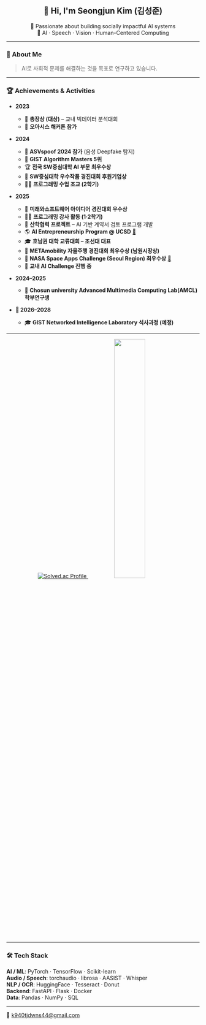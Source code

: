 <h2 align="center">👋 Hi, I'm <strong>Seongjun Kim (김성준)</strong></h2>
<p align="center">
  🚀 Passionate about building socially impactful AI systems<br>
  🎯 AI · Speech · Vision · Human-Centered Computing
</p>

---

### 🧭 About Me

> AI로 사회적 문제를 해결하는 것을 목표로 연구하고 있습니다.  

---

### 🏆 Achievements & Activities

- **2023**
  - 🥇 **총장상 (대상)** – 교내 빅데이터 분석대회  
  - 🏅 **오아시스 해커톤 참가**

- **2024**
  - 🎤 **ASVspoof 2024 참가** (음성 Deepfake 탐지)  
  - 🧮 **GIST Algorithm Masters 5위**  
  - 🏆 **전국 SW중심대학 AI 부문 최우수상**  
  - 🤝 **SW중심대학 우수작품 경진대회 후원기업상**  
  - 👨‍🏫 **프로그래밍 수업 조교 (2학기)**  

- **2025**
  - 🥈 **미래와소프트웨어 아이디어 경진대회 우수상**  
  - 👨‍🏫 **프로그래밍 강사 활동 (1·2학기)**  
  - 🤝 **산학협력 프로젝트** – AI 기반 계약서 검토 프로그램 개발  
  - 🌎 **AI Entrepreneurship Program @ UCSD** [🔗](https://www.youtube.com/watch?v=-6U8HAb6YVE)  
  - 🎓 **호남권 대학 교류대회 – 조선대 대표**  
  - 🚗 **METAmobility 자율주행 경진대회 최우수상 (남원시장상)**  
  - 🚀 **NASA Space Apps Challenge (Seoul Region) 최우수상** [🔗](https://www.spaceappschallenge.org/2025/find-a-team/find-your-friend/?tab=members)  
  - 🤖 **교내 AI Challenge 진행 중**

- **2024–2025**
  - 🔬 **Chosun university Advanced Multimedia Computing Lab(AMCL) 학부연구생**

- **🎯 2026–2028**
  - 🎓 **GIST Networked Intelligence Laboratory 석사과정 (예정)**  

---

<p align="center">
  <a href="https://solved.ac/k940tjdwns">
    <img src="http://mazassumnida.wtf/api/v2/generate_badge?boj=k940tjdwns" alt="Solved.ac Profile"/>
  </a>
  &nbsp;
  <img src="https://github-readme-stats.vercel.app/api/top-langs/?username=tjdwns221&layout=compact&theme=tokyonight" width="40%" />
</p>

---

### 🛠️ Tech Stack

**AI / ML**: PyTorch · TensorFlow · Scikit-learn  
**Audio / Speech**: torchaudio · librosa · AASIST · Whisper  
**NLP / OCR**: HuggingFace · Tesseract · Donut  
**Backend**: FastAPI · Flask · Docker  
**Data**: Pandas · NumPy · SQL  

---

📧 [k940tjdwns44@gmail.com](mailto:k940tjdwns44@gmail.com)
